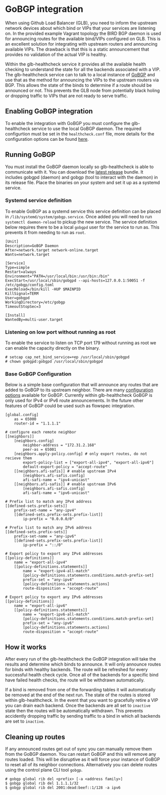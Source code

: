 # GoBGP integration

When using Github Load Balancer (GLB), you need to inform the upstream network
devices about which bind or VIPs that your services are listening on. In the provided
example Vagrant topology the BIRD BGP daemon is used for announcing routes for the available
bind/VIPs configured on GLB. This is an excellent solution for integrating with upstream routers
and announcing available VIPs. The drawback is that this is a static announcement that provides
no validation of the actual VIP is healthy.

Within the glb-healthcheck service it provides all the available health checking to understand the
state for all the backends associated with a VIP. The glb-healthcheck service can to talk to a local
instance of [GoBGP](https://github.com/osrg/gobgp) and use that as the method for announcing the VIPs
to the upstream routers via BGP. This allows the state of the binds to determine if a route should be
announced or not. This prevents the GLB node from potentially black holing or dropping traffic to VIPs
that are not ready to serve traffic.

## Enabling GoBGP integration

To enable the integration with GoBGP you must configure the glb-healthcheck service to use the local GoBGP
daemon. The required configurtion must be set in the `healthcheck.conf` file, more details for the configuration
options can be found [here](./setup/forwarding-table-config.md).

## Running GoBGP

You must install the GoBGP daemon locally so glb-healthcheck is able to communicate with it. You can download the
[latest release](https://github.com/osrg/gobgp/releases) bundle. It includes gobgpd (daemon) and gobgp (tool to interact with the
daemon) in its release file. Place the binaries on your system and set it up as a systemd service.

### Systemd service definition

To enable GoBGP as a systemd service this service definition can be placed in `/lib/systemd/system/gobgp.service`. Once 
added you will need to run `systemctl daemon-reload` to pickup the new service. The service definition below requires there
to be a local `gobgpd` user for the service to run as. This prevents it from needing to run as `root`.

```
[Unit]
Description=GoBGP Daemon
After=network.target network-online.target
Wants=network.target

[Service]
Type=simple
Restart=always
Environment="PATH=/usr/local/bin:/usr/bin:/bin"
ExecStart=/usr/local/sbin/gobgpd --api-hosts=127.0.0.1:50051 -f /etc/gobgp/config.toml
ExecReload=/bin/kill -HUP $MAINPID
KillSignal=TERM
User=gobgpd
WorkingDirectory=/etc/gobgp
TimeoutStopSec=3

[Install]
WantedBy=multi-user.target
```

### Listening on low port without running as root

To enable the service to listen on TCP port 179 without running as root we can enable the capacity directly on the binary.

```
# setcap cap_net_bind_service=+ep /usr/local/sbin/gobgpd
# chown gobgpd:gobgpd /usr/local/sbin/gobgpd
```

### Base GoBGP Configuration

Below is a simple base configuration that will announce any routes that are added to GoBGP to its upstream
neighbor. There are many [configuration options](https://github.com/osrg/gobgp/blob/master/docs/sources/configuration.md)
available for GoBGP. Currently within glb-healthcheck GoBGP is only used for IPv4 or IPv6 route announcements. In the future
other features of GoBGP could be used such as flowspec integration.

```
[global.config]
    as = 65000
    router-id = "1.1.1.1"

# configure each remote neighbor
[[neighbors]]
    [neighbors.config]
        neighbor-address = "172.31.2.168"
        peer-as = 65001
    [neighbors.apply-policy.config] # only export routes, do not recieve them
        export-policy-list = ["export-all-ipv4", "export-all-ipv6"]
        default-export-policy = "accept-route"
    [[neighbors.afi-safis]] # enable upstream IPv4
        [neighbors.afi-safis.config]
        afi-safi-name = "ipv4-unicast"
    [[neighbors.afi-safis]] # enable upstream IPv6
        [neighbors.afi-safis.config]
        afi-safi-name = "ipv6-unicast"
        
# Prefix list to match any IPv4 address
[[defined-sets.prefix-sets]]
    prefix-set-name = "any-ipv4"
    [[defined-sets.prefix-sets.prefix-list]]
        ip-prefix = "0.0.0.0/0"

# Prefix list to match any IPv6 address
[[defined-sets.prefix-sets]]
    prefix-set-name = "any-ipv6"
    [[defined-sets.prefix-sets.prefix-list]]
        ip-prefix = "::/0"

# Export policy to export any IPv4 addresses
[[policy-definitions]]
    name = "export-all-ipv4"
    [[policy-definitions.statements]]
        name = "export-ipv4-all-match"
        [policy-definitions.statements.conditions.match-prefix-set]
        prefix-set = "any-ipv4"
        [policy-definitions.statements.actions]
        route-disposition = "accept-route"

# Export policy to export any IPv6 addresses
[[policy-definitions]]
    name = "export-all-ipv6"
    [[policy-definitions.statements]]
        name = "export-ipv6-all-match"
        [policy-definitions.statements.conditions.match-prefix-set]
        prefix-set = "any-ipv6"
        [policy-definitions.statements.actions]
        route-disposition = "accept-route"
```

## How it works

After every run of the glb-healthcheck the GoBGP integration will take the results and determine which binds to announce. It
will only announce routes for binds with healthy backends. The route will be refreshed for every successful health check cycle.
Once all of the backends for a specific bind have failed health checks, the route will be withdrawn automatically. 

If a bind is removed from one of the forwarding tables it will automatically be removed at the end of the next run. The state
of the routes is stored within glb-healthcheck. In the event that you want to gracefully retire a VIP you can drain each backend. Once 
the backends are all set to `inactive` state then the routes will be automatically withdrawn. This prevents accidently dropping traffic
by sending traffic to a bind in which all backends are set to `inactive`.

## Cleaning up routes

If any announced routes get out of sync you can manually remove them from the GoBGP daemon. You can restart GoBGP and this will
remove any routes loaded. This will be disruptive as it will force your instance of GoBGP to reset all of its neighbor connections.
Alternatively you can delete routes using the control plane CLI tool `gobgp`.

```
# gobgp global rib del <prefix> [-a <address family>]
$ gobgp global rib del 1.1.1.1/32
$ gobgp global rib del 2001:dead:beef::1/128 -a ipv6
```